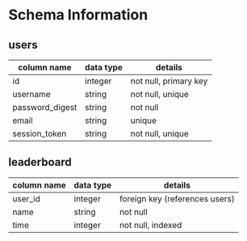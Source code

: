 # Schema Information

## users

| column name | data type | details |
|-------------|-----------|---------|
| id          | integer   | not null, primary key |
| username    | string    | not null, unique |
| password_digest | string | not null |
| email       | string    | unique  |
| session_token | string | not null, unique |

## leaderboard

| column name | data type | details |
|-------------|-----------|---------|
| user_id     | integer | foreign key (references users) |
| name        | string  | not null |
| time        | integer | not null, indexed |
